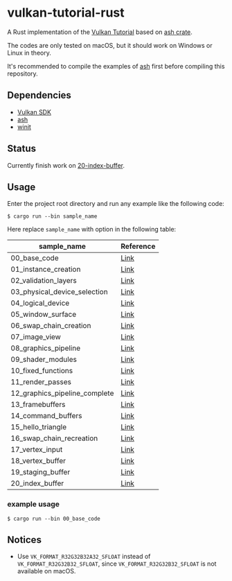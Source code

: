 # vulkan-tutorial-rust

A Rust implementation of the [Vulkan Tutorial](https://vulkan-tutorial.com) based on [ash crate](https://crates.io/crates/ash).

The codes are only tested on macOS, but it should work on Windows or Linux in theory.

It's recommended to compile the examples of [ash](https://github.com/MaikKlein/ash) first before compiling this repository.

## Dependencies

- [Vulkan SDK](https://vulkan.lunarg.com/sdk/home)
- [ash](https://github.com/MaikKlein/ash)
- [winit](https://github.com/tomaka/winit)

## Status

Currently finish work on [20-index-buffer](https://vulkan-tutorial.com/Vertex_buffers/Index_buffer).

## Usage

Enter the project root directory and run any example like the following code:

```shell
$ cargo run --bin sample_name
```

Here replace `sample_name` with option in the following table:

| sample_name                   | Reference                                                    |
| ----------------------------- | ------------------------------------------------------------ |
| 00_base_code                  | [Link](https://vulkan-tutorial.com/Drawing_a_triangle/Setup/Base_code) |
| 01_instance_creation          | [Link](https://vulkan-tutorial.com/Drawing_a_triangle/Setup/Instance) |
| 02_validation_layers          | [Link](https://vulkan-tutorial.com/Drawing_a_triangle/Setup/Validation_layers) |
| 03_physical_device_selection  | [Link](https://vulkan-tutorial.com/Drawing_a_triangle/Setup/Physical_devices_and_queue_families) |
| 04_logical_device             | [Link](https://vulkan-tutorial.com/Drawing_a_triangle/Setup/Logical_device_and_queues) |
| 05_window_surface             | [Link](https://vulkan-tutorial.com/Drawing_a_triangle/Presentation/Window_surface) |
| 06_swap_chain_creation        | [Link](https://vulkan-tutorial.com/Drawing_a_triangle/Presentation/Swap_chain) |
| 07_image_view                 | [Link](https://vulkan-tutorial.com/Drawing_a_triangle/Presentation/Image_views) |
| 08_graphics_pipeline          | [Link](https://vulkan-tutorial.com/Drawing_a_triangle/Graphics_pipeline_basics) |
| 09_shader_modules             | [Link](https://vulkan-tutorial.com/Drawing_a_triangle/Graphics_pipeline_basics/Shader_modules) |
| 10_fixed_functions            | [Link](https://vulkan-tutorial.com/Drawing_a_triangle/Graphics_pipeline_basics/Fixed_functions) |
| 11_render_passes              | [Link](https://vulkan-tutorial.com/Drawing_a_triangle/Graphics_pipeline_basics/Render_passes) |
| 12_graphics_pipeline_complete | [Link](https://vulkan-tutorial.com/Drawing_a_triangle/Graphics_pipeline_basics/Conclusion) |
| 13_framebuffers               | [Link](https://vulkan-tutorial.com/Drawing_a_triangle/Drawing/Framebuffers) |
| 14_command_buffers            | [Link](https://vulkan-tutorial.com/Drawing_a_triangle/Drawing/Command_buffers) |
| 15_hello_triangle             | [Link](https://vulkan-tutorial.com/Drawing_a_triangle/Drawing/Rendering_and_presentation) |
| 16_swap_chain_recreation      | [Link](https://vulkan-tutorial.com/Drawing_a_triangle/Swap_chain_recreation) |
| 17_vertex_input               | [Link](https://vulkan-tutorial.com/Vertex_buffers/Vertex_input_description) |
| 18_vertex_buffer              | [Link](https://vulkan-tutorial.com/Vertex_buffers/Vertex_buffer_creation) |
| 19_staging_buffer             | [Link](https://vulkan-tutorial.com/Vertex_buffers/Staging_buffer) |
| 20_index_buffer               | [Link](https://vulkan-tutorial.com/Vertex_buffers/Index_buffer) |

### example usage

```
$ cargo run --bin 00_base_code
```

## Notices

- Use `VK_FORMAT_R32G32B32A32_SFLOAT` instead of `VK_FORMAT_R32G32B32_SFLOAT`, since `VK_FORMAT_R32G32B32_SFLOAT` is not available on macOS.